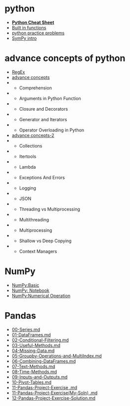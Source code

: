 # python
- **[Python Cheat Sheet](https://github.com/iampramodyadav/python/blob/main/My_Python_Notebook_(Pramod)_I.ipynb)**
- [Built in functions](https://github.com/iampramodyadav/python/blob/main/Built_in_functions.ipynb)
- [python practice problems](https://github.com/iampramodyadav/python/blob/main/daily_practice_problem.ipynb)
- [SymPy intro](https://github.com/iampramodyadav/python/blob/main/SymPy_intro.ipynb)

# advance concepts of python
- [RegEx](https://github.com/iampramodyadav/python/blob/main/Python_RegEx.ipynb)
- [advance concepts](https://github.com/iampramodyadav/python/blob/main/advance-Concepts-of-Python.ipynb)
-  - Comprehension
-  - Arguments in Python Function
-  - Closure and Decorators
-  - Generator and Iterators
-  - Operator Overloading in Python
-  [advance concepts-2](https://github.com/iampramodyadav/python/blob/main/advance-Python-2.ipynb)
-  - Collections
-  - Itertools
-  - Lambda
-  - Exceptions And Errors
-  - Logging
-  - JSON
-  - Threading vs Multiprocessing
-  - Multithreading
-  - Multiprocessing
-  - Shallow vs Deep Copying
-  - Context Managers

# NumPy
- [NumPy:Basic](https://github.com/iampramodyadav/python/blob/main/NumPy-basic.ipynb)
- [NumPy: Notebook](https://github.com/iampramodyadav/python/blob/main/NumPy-basic.ipynb)
- [NumPy:Numerical Operation](https://github.com/iampramodyadav/python/blob/main/NumPy-numerical-operation-on-array.ipynb)

# Pandas
- [00-Series.md](https://github.com/iampramodyadav/python/blob/main/Pandas/00-Series.md)
- [01-DataFrames.md](https://github.com/iampramodyadav/python/blob/main/Pandas/01-DataFrames.md)
- [02-Conditional-Filtering.md](https://github.com/iampramodyadav/python/blob/main/Pandas/02-Conditional-Filtering.md)
- [03-Useful-Methods.md](https://github.com/iampramodyadav/python/blob/main/Pandas/03-Useful-Methods.md)
- [04-Missing-Data.md](https://github.com/iampramodyadav/python/blob/main/Pandas/04-Missing-Data.md)
- [05-Groupby-Operations-and-MultiIndex.md](https://github.com/iampramodyadav/python/blob/main/Pandas/05-Groupby-Operations-and-MultiIndex.md)
- [06-Combining-DataFrames.md](https://github.com/iampramodyadav/python/blob/main/Pandas/06-Combining-DataFrames.md)
- [07-Text-Methods.md](https://github.com/iampramodyadav/python/blob/main/Pandas/07-Text-Methods.md)
- [08-Time-Methods.md](https://github.com/iampramodyadav/python/blob/main/Pandas/08-Time-Methods.md)
- [09-Inputs-and-Outputs.md](https://github.com/iampramodyadav/python/blob/main/Pandas/09-Inputs-and-Outputs.md)
- [10-Pivot-Tables.md](https://github.com/iampramodyadav/python/blob/main/Pandas/10-Pivot-Tables.md)
- [11-Pandas-Project-Exercise .md](https://github.com/iampramodyadav/python/blob/main/Pandas/11-Pandas-Project-Exercise%20.md)
- [11-Pandas-Project-Exercise(My-Soln) .md](https://github.com/iampramodyadav/python/blob/main/Pandas/11-Pandas-Project-Exercise(My-Soln)%20.md)
- [12-Pandas-Project-Exercise-Solution.md](https://github.com/iampramodyadav/python/blob/main/Pandas/12-Pandas-Project-Exercise-Solution.md)
